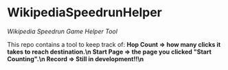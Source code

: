 # WikipediaSpeedrunHelper
*Wikipedia Speedrun Game Helper Tool*

This repo contains a tool to keep track of: 
    **Hop Count => how many clicks it takes to reach destination.\n
    Start Page => the page you clicked "Start Counting".\n
    Record => Still in development!!\n**
